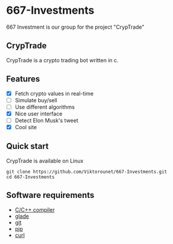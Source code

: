 # 667-Investments
667 Investment is our group for the project "CrypTrade"
## CrypTrade
CrypTrade is a crypto trading bot written in c.
## Features
- [X] Fetch crypto values in real-time
- [ ] Simulate buy/sell
- [ ] Use different algorithms
- [X] Nice user interface
- [ ] Detect Elon Musk's tweet
- [X] Cool site
## Quick start
CrypTrade is available on Linux
```
git clone https://github.com/Viktorounet/667-Investments.git
cd 667-Investments
```
## Software requirements
* [C/C++ compiler](https://en.cppreference.com/w/c/language)
* [glade](https://glade.gnome.org/)
* [git](https://git-scm.com/book/en/v2/Getting-Started-Installing-Git)
* [pip](https://pip.pypa.io/en/stable/installing/)
* [curl](https://curl.se/download.html)
